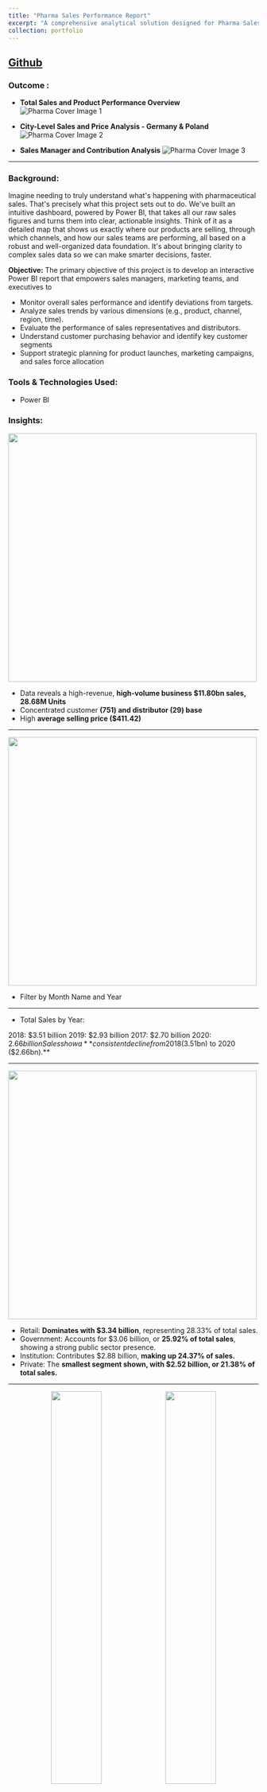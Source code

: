 ```yaml
---
title: "Pharma Sales Performance Report"
excerpt: "A comprehensive analytical solution designed for Pharma Sales Data. It's built on a robust star-schema data model that integrates sales transactions with key dimensions like product, channel, geography, and sales force. It utilizes Power BI to transform raw sales figures into actionable insights for strategic decision-making..<br/><img src='/images/PharmaCover.png'>"
collection: portfolio
---
```


## [Github](https://github.com/mlaryan/Toy-Sales-Analytics-Dashboard)


### Outcome :

- **Total Sales and Product Performance Overview**
  <img src="/images/PharmaCover1.png" alt="Pharma Cover Image 1">

- **City-Level Sales and Price Analysis - Germany & Poland**
  <img src="/images/PharmaCover2.png" alt="Pharma Cover Image 2">

- **Sales Manager and Contribution Analysis**
  <img src="/images/PharmaCover3.png" alt="Pharma Cover Image 3">

---

### Background:
Imagine needing to truly understand what's happening with pharmaceutical sales. That's precisely what this project sets out to do. We've built an intuitive dashboard, powered by Power BI, that takes all our raw sales figures and turns them into clear, actionable insights. Think of it as a detailed map that shows us exactly where our products are selling, through which channels, and how our sales teams are performing, all based on a robust and well-organized data foundation. It's about bringing clarity to complex sales data so we can make smarter decisions, faster.

**Objective:** The primary objective of this project is to develop an interactive Power BI report that empowers sales managers, marketing teams, and executives to

- Monitor overall sales performance and identify deviations from targets.
- Analyze sales trends by various dimensions (e.g., product, channel, region, time).
- Evaluate the performance of sales representatives and distributors.
- Understand customer purchasing behavior and identify key customer segments
- Support strategic planning for product launches, marketing campaigns, and sales force allocation

###  Tools & Technologies Used:
- Power BI

### Insights:

<img src="/images/PharmaKPI.png" width="500px">

- Data reveals a high-revenue, **high-volume business $11.80bn sales, 28.68M Units**
- Concentrated customer **(751) and distributor (29) base**
- High **average selling price ($411.42)**

----

<img src="/images/PharmaFilter.png" width="500px">

- Filter by Month Name and Year

---

- Total Sales by Year:

2018: $3.51 billion
2019: $2.93 billion
2017: $2.70 billion
2020: $2.66 billion
Sales show a **consistent decline from 2018 ($3.51bn) to 2020 ($2.66bn).**

---

<img src="/images/PharmaSubChannelPie.png" width="500px">

- Retail: **Dominates with $3.34 billion**, representing 28.33% of total sales.
- Government: Accounts for $3.06 billion, or **25.92% of total sales**, showing a strong public sector presence.
- Institution: Contributes $2.88 billion, **making up 24.37% of sales.**
- Private: The **smallest segment shown, with $2.52 billion, or 21.38% of total sales.**

---

<p align="center">
  <img src="/images/PharmaSalesProductName1.png" width="45%" />
  <img src="/images/PharmaSalesProductName2.png" width="45%" />
</p>

- Ionclotide leads with over **$150M in sales, followed by Tetratanyl (near $150M)** and **Sumanazole (around $125M)**. Many others also show strong performance, generally **between $75M-$100M.**
-  A separate group of products, including Ibruferon and Amphesirox, contribute significantly less, **mostly below $25M each.**

---

<img src="/images/PharmaProductClass.png" width="500px">

- **Above $2 Billion**: Analgesics, Antiseptics
- Between $1.5 Billion and $2 Billion: Mood Stabilizers, Antipyretics
- **Between $1 Billion and $1.5 Billion**: Antibiotics, 
- **Below $1 Billion**: Antimalarial

---

<img src="/images/PharmaChannel.png" width= "400px">

- Overall Trend: Both Hospital and Pharmacy channels show a general **decreasing trend in sales from 2018 to 2020.**
- From 2017 to 2019, both Hospital and Pharmacy channels experienced a **sales peak in 2018**, with Pharmacy consistently generating higher total sales.
- 2018: Hospital: Approximately **$1.7 billion**; Pharmacy: Approximately **$1.85 billion (highest sales for both channels)**
- 2020: Hospital: Approximately **$1.2 billion (lowest sales for Hospital)**; Pharmacy: Approximately **$1.4 billion (lowest sales for Pharmacy)**  

---

